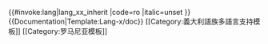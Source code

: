 <includeonly>{{#invoke:lang|lang_xx_inherit
|code=ro
|italic=unset
}}</includeonly><noinclude>
{{Documentation|Template:Lang-x/doc}}
[[Category:義大利語族多語言支持模板]]
[[Category:罗马尼亚模板]]
</noinclude>